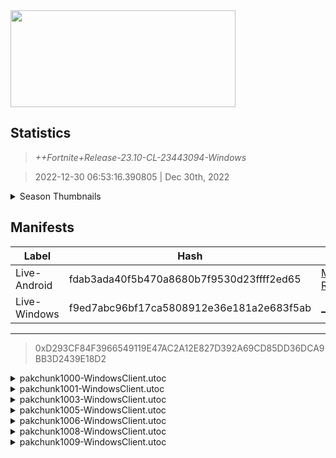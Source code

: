 <div style="pointer-events: none">
  <img style="pointer-events: none" src="https://raw.githubusercontent.com/Tectors/Archive/master/source/dependents/gen.23.10.svg" width="360" height="155">
<div>

## Statistics
> *++Fortnite+Release-23.10-CL-23443094-Windows*

> 2022-12-30 06:53:16.390805 | Dec 30th, 2022

<details>
  <summary>Season Thumbnails</summary>

  > Seasonal thumbnails are a season's normal ltms and their photos.

  | Name | ID |
  | - | - |
  | [Zero Build - Duos](https://raw.githubusercontent.com/Tectors/Archive/master/source/dependents/monthly-rotaton/playlist_nobuildbr_duo_23_10.png) | Playlist_NoBuildBR_Duo |
  | [Solo](https://raw.githubusercontent.com/Tectors/Archive/master/source/dependents/monthly-rotaton/playlist_defaultsolo_23_10.png) | Playlist_DefaultSolo |
  | [Zero Build - Trios](https://raw.githubusercontent.com/Tectors/Archive/master/source/dependents/monthly-rotaton/playlist_nobuildbr_trio_23_10.png) | Playlist_NoBuildBR_Trio |
  | [Zero Build - Solo](https://raw.githubusercontent.com/Tectors/Archive/master/source/dependents/monthly-rotaton/playlist_nobuildbr_solo_23_10.png) | Playlist_NoBuildBR_Solo |
</details>

## Manifests
| Label | Hash | Route |
| - | - | - |
| Live-Android | fdab3ada40f5b470a8680b7f9530d23ffff2ed65 | [M2vt92aSOLGgJMPC1U-Qet-Rl9q6gA](https://github.com/Tectors/Archive/blob/master/manifests/M2vt92aSOLGgJMPC1U-Qet-Rl9q6gA.manifest) |
| Live-Windows | f9ed7abc96bf17ca5808912e36e181a2e683f5ab | [_gVrOnugeJossBkVEk2msv4jt9FDvg](https://github.com/Tectors/Archive/blob/master/manifests/_gVrOnugeJossBkVEk2msv4jt9FDvg.manifest) |

---

> 0xD293CF84F3966549119E47AC2A12E827D392A69CD85DD36DCA9BB3D2439E18D2

<details>
  <summary>pakchunk1000-WindowsClient.utoc</summary>

  > FortniteGame/Content/Paks/pakchunk1000-WindowsClient.utoc

  > 0xEE4CB3F1401340AC11295743C1EF116E16187893D0B0A2C674DF6997830EA2C1

  <img src="https://raw.githubusercontent.com/Tectors/Archive/master/source/dependents/referred/EID_Marionette_Sync_Leader.svg" width="100"> <img src="https://raw.githubusercontent.com/Tectors/Archive/master/source/dependents/referred/EID_Marionette_Sync_Follower.svg" width="100"> <img src="https://raw.githubusercontent.com/Tectors/Archive/master/source/dependents/referred/EID_Marionette_Sync.svg" width="100"> <img src="https://raw.githubusercontent.com/Tectors/Archive/master/source/dependents/referred/EID_Marionette_RhythmGuitar.svg" width="100"> <img src="https://raw.githubusercontent.com/Tectors/Archive/master/source/dependents/referred/EID_Marionette_LeadGuitar.svg" width="100"> <img src="https://raw.githubusercontent.com/Tectors/Archive/master/source/dependents/referred/EID_Marionette_Follower.svg" width="100"> <img src="https://raw.githubusercontent.com/Tectors/Archive/master/source/dependents/referred/EID_Marionette_Drums.svg" width="100"> <img src="https://raw.githubusercontent.com/Tectors/Archive/master/source/dependents/referred/EID_Marionette_BassGuitar.svg" width="100"> <img src="https://raw.githubusercontent.com/Tectors/Archive/master/source/dependents/referred/EID_Marionette.svg" width="100"> 
</details>

<details>
  <summary>pakchunk1001-WindowsClient.utoc</summary>

  > FortniteGame/Content/Paks/pakchunk1001-WindowsClient.utoc

  > 0x549B8EB190A664027954CA679019E0D360DC431DE88FA2EEA7678CE0FC40F398

  <img src="https://raw.githubusercontent.com/Tectors/Archive/master/source/dependents/referred/EID_Cherish.svg" width="100"> 
</details>

<details>
  <summary>pakchunk1003-WindowsClient.utoc</summary>

  > FortniteGame/Content/Paks/pakchunk1003-WindowsClient.utoc

  > 0x97D350CD3547F8C3438D0F19DA04AFC439CD172BC408DC29EB524E1C50165AF7

  <img src="https://raw.githubusercontent.com/Tectors/Archive/master/source/dependents/referred/Spray_EmeraldGlass_Green.svg" width="100"> <img src="https://raw.githubusercontent.com/Tectors/Archive/master/source/dependents/referred/Spray_EmeraldGlass.svg" width="100"> <img src="https://raw.githubusercontent.com/Tectors/Archive/master/source/dependents/referred/Emoji_S23_EmeraldGlass_Punch.svg" width="100"> <img src="https://raw.githubusercontent.com/Tectors/Archive/master/source/dependents/referred/Backpack_EmeraldGlassTransform.svg" width="100"> 
</details>

<details>
  <summary>pakchunk1005-WindowsClient.utoc</summary>

  > FortniteGame/Content/Paks/pakchunk1005-WindowsClient.utoc

  > 0x52409F8C057848A0818D3BE01C86C773C53FB80588EB7CAC535493FECCBAE3EE

  <img src="https://raw.githubusercontent.com/Tectors/Archive/master/source/dependents/referred/Pickaxe_GoldenGuard.svg" width="100"> <img src="https://raw.githubusercontent.com/Tectors/Archive/master/source/dependents/referred/Character_GoldenGuard.svg" width="100"> <img src="https://raw.githubusercontent.com/Tectors/Archive/master/source/dependents/referred/Backpack_GoldenGuard.svg" width="100"> 
</details>

<details>
  <summary>pakchunk1006-WindowsClient.utoc</summary>

  > FortniteGame/Content/Paks/pakchunk1006-WindowsClient.utoc

  > 0xF2047BC2E136D9D8DE7070E450029F6C10ADBF0C167958D9C523816A0F5DAC8E

  <img src="https://raw.githubusercontent.com/Tectors/Archive/master/source/dependents/referred/Wrap_CoyoteTrail.svg" width="100"> <img src="https://raw.githubusercontent.com/Tectors/Archive/master/source/dependents/referred/Spray_CoyoteTrail.svg" width="100"> <img src="https://raw.githubusercontent.com/Tectors/Archive/master/source/dependents/referred/Pickaxe_CoyoteTrailDark.svg" width="100"> <img src="https://raw.githubusercontent.com/Tectors/Archive/master/source/dependents/referred/Pickaxe_CoyoteTrail.svg" width="100"> <img src="https://raw.githubusercontent.com/Tectors/Archive/master/source/dependents/referred/Glider_CoyoteTrail.svg" width="100"> <img src="https://raw.githubusercontent.com/Tectors/Archive/master/source/dependents/referred/EID_CoyoteTrail_Sync.svg" width="100"> <img src="https://raw.githubusercontent.com/Tectors/Archive/master/source/dependents/referred/EID_CoyoteTrail_Follower.svg" width="100"> <img src="https://raw.githubusercontent.com/Tectors/Archive/master/source/dependents/referred/EID_CoyoteTrail.svg" width="100"> <img src="https://raw.githubusercontent.com/Tectors/Archive/master/source/dependents/referred/Character_CoyoteTrailDark.svg" width="100"> <img src="https://raw.githubusercontent.com/Tectors/Archive/master/source/dependents/referred/Character_CoyoteTrail.svg" width="100"> <img src="https://raw.githubusercontent.com/Tectors/Archive/master/source/dependents/referred/Backpack_CoyoteTrailDark.svg" width="100"> <img src="https://raw.githubusercontent.com/Tectors/Archive/master/source/dependents/referred/Backpack_CoyoteTrail.svg" width="100"> 
</details>

<details>
  <summary>pakchunk1008-WindowsClient.utoc</summary>

  > FortniteGame/Content/Paks/pakchunk1008-WindowsClient.utoc

  > 0xA9A641DD0FBA90A4ED94EE1A19606C9E34B10B05F7926AFCA0E17FD900D9DAA7

  <img src="https://raw.githubusercontent.com/Tectors/Archive/master/source/dependents/referred/Spray_BasilStrong_Pickaxe.svg" width="100"> <img src="https://raw.githubusercontent.com/Tectors/Archive/master/source/dependents/referred/Pickaxe_Basil.svg" width="100"> <img src="https://raw.githubusercontent.com/Tectors/Archive/master/source/dependents/referred/EID_BasilStrong.svg" width="100"> <img src="https://raw.githubusercontent.com/Tectors/Archive/master/source/dependents/referred/Character_BasilStrong.svg" width="100"> <img src="https://raw.githubusercontent.com/Tectors/Archive/master/source/dependents/referred/Backpack_Basil.svg" width="100"> 
</details>

<details>
  <summary>pakchunk1009-WindowsClient.utoc</summary>

  > FortniteGame/Content/Paks/pakchunk1009-WindowsClient.utoc

  > 0x6B8F991D73D469CC57389989C68265A78BF3CC40293BA7D6257BEF5185B8DF25

  <img src="https://raw.githubusercontent.com/Tectors/Archive/master/source/dependents/referred/Pickaxe_EmeraldGlassTransform.svg" width="100"> <img src="https://raw.githubusercontent.com/Tectors/Archive/master/source/dependents/referred/Pickaxe_EmeraldGlassRebel.svg" width="100"> <img src="https://raw.githubusercontent.com/Tectors/Archive/master/source/dependents/referred/Pickaxe_EmeraldGlassPink.svg" width="100"> <img src="https://raw.githubusercontent.com/Tectors/Archive/master/source/dependents/referred/Pickaxe_EmeraldGlassGreen.svg" width="100"> <img src="https://raw.githubusercontent.com/Tectors/Archive/master/source/dependents/referred/EID_Scribe.svg" width="100"> <img src="https://raw.githubusercontent.com/Tectors/Archive/master/source/dependents/referred/EID_EmeraldGlassTransform.svg" width="100"> <img src="https://raw.githubusercontent.com/Tectors/Archive/master/source/dependents/referred/EID_EmeraldGlassGreen.svg" width="100"> <img src="https://raw.githubusercontent.com/Tectors/Archive/master/source/dependents/referred/EID_Beyond.svg" width="100"> <img src="https://raw.githubusercontent.com/Tectors/Archive/master/source/dependents/referred/Character_EmeraldGlassTransform.svg" width="100"> <img src="https://raw.githubusercontent.com/Tectors/Archive/master/source/dependents/referred/Character_EmeraldGlassRebel.svg" width="100"> <img src="https://raw.githubusercontent.com/Tectors/Archive/master/source/dependents/referred/Character_EmeraldGlassPink.svg" width="100"> <img src="https://raw.githubusercontent.com/Tectors/Archive/master/source/dependents/referred/Character_EmeraldGlassGreen.svg" width="100"> <img src="https://raw.githubusercontent.com/Tectors/Archive/master/source/dependents/referred/Backpack_EmeraldGlassStandAlone.svg" width="100"> <img src="https://raw.githubusercontent.com/Tectors/Archive/master/source/dependents/referred/Backpack_EmeraldGlassRebel.svg" width="100"> <img src="https://raw.githubusercontent.com/Tectors/Archive/master/source/dependents/referred/Backpack_EmeraldGlassPink.svg" width="100"> <img src="https://raw.githubusercontent.com/Tectors/Archive/master/source/dependents/referred/Backpack_EmeraldGlassGreen.svg" width="100"> 
</details>

